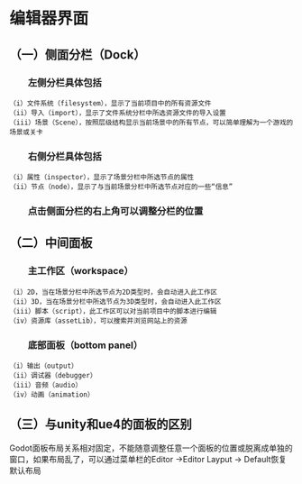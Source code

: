 # 编辑器界面
## （一）侧面分栏（Dock）
  ### &emsp;&emsp;左侧分栏具体包括
    （i）文件系统（filesystem），显示了当前项目中的所有资源文件
    （ii）导入（import），显示了文件系统分栏中所选资源文件的导入设置
    （iii）场景（Scene），按照层级结构显示当前场景中的所有节点，可以简单理解为一个游戏的场景或关卡
  ### &emsp;&emsp;右侧分栏具体包括
    （i）属性（inspector），显示了场景分栏中所选节点的属性
    （ii）节点（node），显示了与当前场景分栏中所选节点对应的一些“信息”
  ### &emsp;&emsp;点击侧面分栏的右上角可以调整分栏的位置
## （二）中间面板
  ### &emsp;&emsp;主工作区（workspace）
    （i）2D，当在场景分栏中所选节点为2D类型时，会自动进入此工作区
    （ii）3D，当在场景分栏中所选节点为3D类型时，会自动进入此工作区
    （iii）脚本（script），此工作区可以对当前项目中的脚本进行编辑
    （iv）资源库（assetLib），可以搜索并浏览网站上的资源
  ### &emsp;&emsp;底部面板（bottom panel）
    （i）输出（output）
    （ii）调试器（debugger）
    （iii）音频（audio）
    （iv）动画（animation）
## （三）与unity和ue4的面板的区别
  Godot面板布局关系相对固定，不能随意调整任意一个面板的位置或脱离成单独的窗口，如果布局乱了，可以通过菜单栏的Editor ->Editor Layput -> Default恢复默认布局
